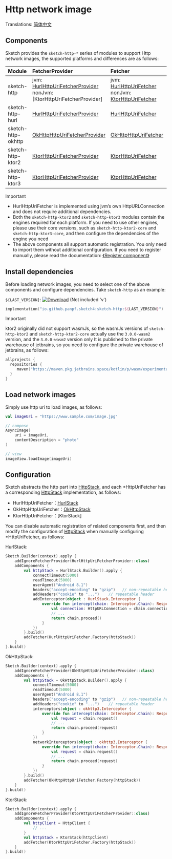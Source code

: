 # Http network image

Translations: [简体中文](http_zh.md)

## Components

Sketch provides the `sketch-http-*` series of modules to support Http network images, the
supported platforms and differences are as follows:

| Module             | FetcherProvider                                                            | Fetcher                                                                         | Android | iOS | Desktop | Web |
|:-------------------|:---------------------------------------------------------------------------|:--------------------------------------------------------------------------------|:--------|:----|:--------|:----|
| sketch-http        | jvm: [HurlHttpUriFetcherProvider]<br/>nonJvm: [KtorHttpUriFetcherProvider] | jvm: [HurlHttpUriFetcher]<br/>nonJvm: [KtorHttpUriFetcher][Ktor3HttpUriFetcher] | ✅       | ✅   | ✅       | ✅   |
| sketch-http-hurl   | [HurlHttpUriFetcherProvider]                                               | [HurlHttpUriFetcher]                                                            | ✅       | ❌   | ✅       | ❌   |
| sketch-http-okhttp | [OkHttpHttpUriFetcherProvider]                                             | [OkHttpHttpUriFetcher]                                                          | ✅       | ❌   | ✅       | ❌   |
| sketch-http-ktor2  | [KtorHttpUriFetcherProvider][Ktor2HttpUriFetcherProvider]                  | [KtorHttpUriFetcher][Ktor2HttpUriFetcher]                                       | ✅       | ✅   | ✅       | ✅   |
| sketch-http-ktor3  | [KtorHttpUriFetcherProvider][Ktor3HttpUriFetcherProvider]                  | [KtorHttpUriFetcher][Ktor3HttpUriFetcher]                                       | ✅       | ✅   | ✅       | ✅   |

> [!IMPORTANT]
> * HurlHttpUriFetcher is implemented using jvm’s own HttpURLConnection and does not require
    additional dependencies.
> * Both the `sketch-http-ktor2` and `sketch-http-ktor3` modules contain the engines required for
    each platform. If you need to use other engines, please use their core versions, such as
    `sketch-http-ktor2-core` and ` sketch-http-ktor3-core`, and then configure the dependencies of
    the engine you need
> * The above components all support automatic registration. You only need to import them without
    additional configuration. If you need to register manually, please read the
    documentation: [《Register component》](register_component.md)

## Install dependencies

Before loading network images, you need to select one of the above components and configure
dependencies. Take `sketch-http` as an example:

`${LAST_VERSION}`: [![Download][version_icon]][version_link] (Not included 'v')

```kotlin
implementation("io.github.panpf.sketch4:sketch-http:${LAST_VERSION}")
```

> [!IMPORTANT]
> ktor2 originally did not support wasmJs, so the wasmJs versions of `sketch-http-ktor2` and
`sketch-http-ktor2-core` actually use the `3.0.0-wasm2` version, and the `3.0.0-wasm2` version only
> It is published to the private warehouse of jetbrains, so you need to configure the private
> warehouse of jetbrains, as follows:
>   ```kotlin
>   allprojects {
>     repositories {
>        maven("https://maven.pkg.jetbrains.space/kotlin/p/wasm/experimental")   // ktor 3.0.0-wasm2
>     }
>   }
>   ```

## Load network images

Simply use http uri to load images, as follows:

```kotlin
val imageUri = "https://www.sample.com/image.jpg"

// compose
AsyncImage(
    uri = imageUri,
    contentDescription = "photo"
)

// view
imageView.loadImage(imageUri)
```

## Configuration

Sketch abstracts the http part into [HttpStack], and each \*HttpUriFetcher has a
corresponding [HttpStack] implementation, as follows:

* HurlHttpUriFetcher：[HurlStack]
* OkHttpHttpUriFetcher：[OkHttpStack]
* KtorHttpUriFetcher：[KtorStack]

You can disable automatic registration of related components first, and then modify the
configuration of [HttpStack] when manually configuring \*HttpUriFetcher, as follows:

HurlStack:

```kotlin
Sketch.Builder(context).apply {
    addIgnoreFetcherProvider(HurlHttpUriFetcherProvider::class)
    addComponents {
        val httpStack = HurlStack.Builder().apply {
            connectTimeout(5000)
            readTimeout(5000)
            userAgent("Android 8.1")
            headers("accept-encoding" to "gzip")   // non-repeatable header
            addHeaders("cookie" to "...")    // repeatable header
            addInterceptor(object : HurlStack.Interceptor {
                override fun intercept(chain: Interceptor.Chain): Response {
                    val connection: HttpURLConnection = chain.connection
                    // ...
                    return chain.proceed()
                }
            })
        }.build()
        addFetcher(HurlHttpUriFetcher.Factory(httpStack))
    }
}.build()
```

OkHttpStack:

```kotlin
Sketch.Builder(context).apply {
    addIgnoreFetcherProvider(OkHttpHttpUriFetcherProvider::class)
    addComponents {
        val httpStack = OkHttpStack.Builder().apply {
            connectTimeout(5000)
            readTimeout(5000)
            userAgent("Android 8.1")
            headers("accept-encoding" to "gzip")   // non-repeatable header
            addHeaders("cookie" to "...")    // repeatable header
            interceptors(object : okhttp3.Interceptor {
                override fun intercept(chain: Interceptor.Chain): Response {
                    val request = chain.request()
                    // ...
                    return chain.proceed(request)
                }
            })
            networkInterceptors(object : okhttp3.Interceptor {
                override fun intercept(chain: Interceptor.Chain): Response {
                    val request = chain.request()
                    // ...
                    return chain.proceed(request)
                }
            })
        }.build()
        addFetcher(OkHttpHttpUriFetcher.Factory(httpStack))
    }
}.build()
```

KtorStack:

```kotlin
Sketch.Builder(context).apply {
    addIgnoreFetcherProvider(KtorHttpUriFetcherProvider::class)
    addComponents {
        val httpClient = HttpClient {
            // ...
        }
        val httpStack = KtorStack(httpClient)
        addFetcher(KtorHttpUriFetcher.Factory(httpStack))
    }
}.build()
```

[comment]: <> (classs)

[version_icon]: https://img.shields.io/maven-central/v/io.github.panpf.sketch4/sketch-singleton

[version_link]: https://repo1.maven.org/maven2/io/github/panpf/sketch4/

[HttpStack]: ../../sketch-http-core/src/commonMain/kotlin/com/github/panpf/sketch/http/HttpStack.kt

[HurlStack]: ../../sketch-http-hurl/src/commonMain/kotlin/com/github/panpf/sketch/http/HurlStack.kt

[OkHttpStack]: ../../sketch-http-okhttp/src/commonMain/kotlin/com/github/panpf/sketch/http/OkHttpStack.kt

[HttpUriFetcher]: ../../sketch-http-core/src/commonMain/kotlin/com/github/panpf/sketch/fetch/HttpUriFetcher.kt

[HurlHttpUriFetcher]: ../../sketch-http-hurl/src/commonMain/kotlin/com/github/panpf/sketch/fetch/HurlHttpUriFetcher.kt

[OkHttpHttpUriFetcher]: ../../sketch-http-okhttp/src/commonMain/kotlin/com/github/panpf/sketch/fetch/OkHttpHttpUriFetcher.kt

[Ktor2HttpUriFetcher]: ../../sketch-http-ktor2-core/src/commonMain/kotlin/com/github/panpf/sketch/fetch/KtorHttpUriFetcher.kt

[Ktor3HttpUriFetcher]: ../../sketch-http-ktor3-core/src/commonMain/kotlin/com/github/panpf/sketch/fetch/KtorHttpUriFetcher.kt

[HurlHttpUriFetcherProvider]: ../../sketch-http-hurl/src/commonMain/kotlin/com/github/panpf/sketch/fetch/internal/HurlHttpUriFetcherProvider.kt

[OkHttpHttpUriFetcherProvider]: ../../sketch-http-okhttp/src/commonMain/kotlin/com/github/panpf/sketch/fetch/internal/OkHttpHttpUriFetcherProvider.kt

[Ktor2HttpUriFetcherProvider]: ../../sketch-http-ktor2-core/src/commonMain/kotlin/com/github/panpf/sketch/fetch/internal/KtorHttpUriFetcherProvider.common.kt

[Ktor3HttpUriFetcherProvider]: ../../sketch-http-ktor3-core/src/commonMain/kotlin/com/github/panpf/sketch/fetch/internal/KtorHttpUriFetcherProvider.common.kt